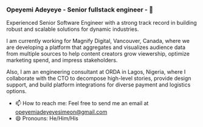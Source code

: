 ### Opeyemi Adeyeye - Senior fullstack engineer - 👋

Experienced Senior Software Engineer with a strong track record in building robust and scalable solutions for dynamic industries.

I am currently working for Magnify Digital, Vancouver, Canada, where we are developing a platform that aggregates and visualizes audience data from multiple sources to help content creators grow viewership, optimize marketing spend, and impress stakeholders.

Also, I am an engineering consultant at ORDA in Lagos, Nigeria, where I collaborate with the CTO to decompose high-level stories, provide design support, and build platform integrations for diverse payment and logistics options.

- 📫 How to reach me: Feel free to send me an email at opeyemiadeyeyesimeon@gmail.com
- 😄 Pronouns: He/Him/His

